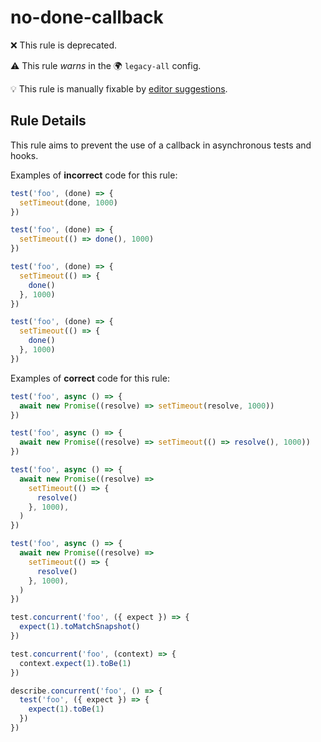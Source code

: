 # no-done-callback

❌ This rule is deprecated.

⚠️ This rule _warns_ in the 🌍 `legacy-all` config.

💡 This rule is manually fixable by [editor suggestions](https://eslint.org/docs/latest/use/core-concepts#rule-suggestions).

<!-- end auto-generated rule header -->

## Rule Details

This rule aims to prevent the use of a callback in asynchronous tests and hooks.

Examples of **incorrect** code for this rule:

```js
test('foo', (done) => {
  setTimeout(done, 1000)
})

test('foo', (done) => {
  setTimeout(() => done(), 1000)
})

test('foo', (done) => {
  setTimeout(() => {
    done()
  }, 1000)
})

test('foo', (done) => {
  setTimeout(() => {
    done()
  }, 1000)
})
```

Examples of **correct** code for this rule:

```js
test('foo', async () => {
  await new Promise((resolve) => setTimeout(resolve, 1000))
})

test('foo', async () => {
  await new Promise((resolve) => setTimeout(() => resolve(), 1000))
})

test('foo', async () => {
  await new Promise((resolve) =>
    setTimeout(() => {
      resolve()
    }, 1000),
  )
})

test('foo', async () => {
  await new Promise((resolve) =>
    setTimeout(() => {
      resolve()
    }, 1000),
  )
})

test.concurrent('foo', ({ expect }) => {
  expect(1).toMatchSnapshot()
})

test.concurrent('foo', (context) => {
  context.expect(1).toBe(1)
})

describe.concurrent('foo', () => {
  test('foo', ({ expect }) => {
    expect(1).toBe(1)
  })
})
```
